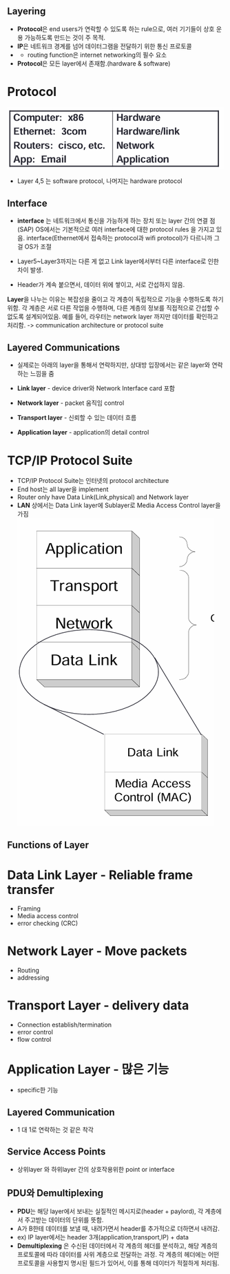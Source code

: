 ## Layering
- **Protocol**은 end users가 연락할 수 있도록 하는 rule으로, 여러 기기들이 상호 운용 가능하도록 만드는 것이 주 목적.
- **IP**은 네트워크 경계를 넘어 데이터그램을 전달하기 위한 통신 프로토콜
- - routing function은 internet networking의 필수 요소 
- **Protocol**은 모든 layer에서 존재함.(hardware & software)

# Protocol 
![alt text](image.png)
- Layer 4,5 는 software protocol, 나머지는 hardware protocol
## Interface 
- **interface** 는 네트워크에서 통신을 가능하게 하는 장치 또는 layer 간의 연결 점(SAP)
OS에서는 기본적으로 여러 interface에 대한 protocol rules 을 가지고 있음. interface(Ethernet에서 접속하는 protocol과 wifi protocol)가 다르니까 그걸 OS가 조절 

- Layer5~Layer3까지는 다른 게 없고 Link layer에서부터 다른 interface로 인한 차이 발생.
- Header가 계속 붙으면서, 데이터 위에 쌓이고, 서로 간섭하지 않음.

**Layer**을 나누는 이유는 복잡성을 줄이고 각 계층이 독립적으로 기능을 수행하도록 하기 위함. 각 계층은 서로 다른 작업을 수행하며, 다른 계층의 정보를 직접적으로 간섭할 수 없도록 설계되어있음. 예를 들어, 라우터는 network layer 까지만 데이터를 확인하고 처리함.
-> communication architecture or protocol suite

## Layered Communications
- 실제로는 아래의 layer을 통해서 연락하지만, 상대방 입장에서는 같은 layer와 연락하는 느낌을 줌

- **Link layer** - device driver와 Network Interface card 포함
- **Network layer** - packet 움직임 control
- **Transport layer** - 신뢰할 수 있는 데이터 흐름
- **Application layer** - application의 detail control

# TCP/IP Protocol Suite
- TCP/IP Protocol Suite는 인터넷의 protocol architecture
- End host는 all layer을 implement
- Router only have Data Link(Link,physical) and Network layer
- **LAN** 상에서는 Data Link layer에 Sublayer로 Media Access Control layer을 가짐 
![alt text](image-1.png)

## Functions of Layer
# Data Link Layer - Reliable frame transfer
- Framing
- Media access control
- error checking (CRC)
# Network Layer - Move packets 
- Routing
- addressing
# Transport Layer - delivery data
- Connection establish/termination
- error control
- flow control
# Application Layer - 많은 기능
- specific한 기능

## Layered Communication
- 1 대 1로 연락하는 것 같은 착각

## Service Access Points
- 상위layer 와 하위layer 간의 상호작용위한 point or interface
## PDU와 Demultiplexing
- **PDU**는 해당 layer에서 보내는 실질적인 메시지로(header + paylord), 각 계층에서 주고받는 데이터의 단위를 뜻함.
- A가 B한테 데이터를 보낼 때, 내려가면서 header를 추가적으로 더하면서 내려감. 
- ex) IP layer에서는 header 3개(application,transport,IP) + data 
- **Demultiplexing** 은 수신된 데이터에서 각 계층의 헤더를 분석하고, 해당 계층의 프로토콜에 따라 데이터를 사위 계층으로 전달하는 과정. 각 계층의 헤더에는 어떤 프로토콜을 사용할지 명시된 필드가 있어서, 이를 통해 데이터가 적절하게 처리됨.

